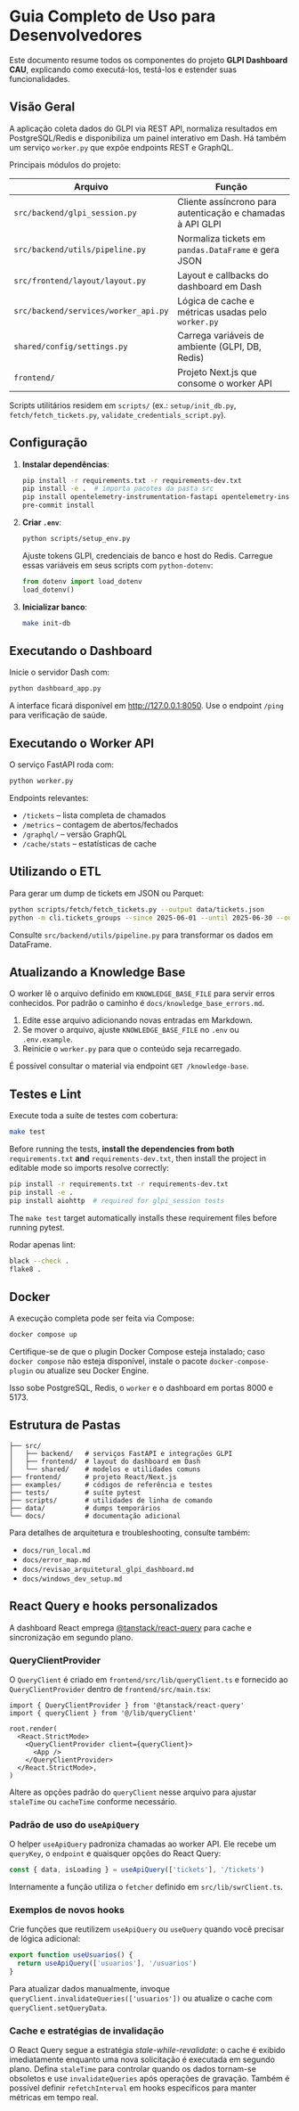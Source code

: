 # Guia Completo de Uso para Desenvolvedores

Este documento resume todos os componentes do projeto **GLPI Dashboard CAU**, explicando como executá-los, testá-los e estender suas funcionalidades.

## Visão Geral

A aplicação coleta dados do GLPI via REST API, normaliza resultados em PostgreSQL/Redis e disponibiliza um painel interativo em Dash. Há também um serviço `worker.py` que expõe endpoints REST e GraphQL.

Principais módulos do projeto:

| Arquivo | Função |
| ------- | ------ |
| `src/backend/glpi_session.py` | Cliente assíncrono para autenticação e chamadas à API GLPI |
| `src/backend/utils/pipeline.py` | Normaliza tickets em `pandas.DataFrame` e gera JSON |
| `src/frontend/layout/layout.py` | Layout e callbacks do dashboard em Dash |
| `src/backend/services/worker_api.py` | Lógica de cache e métricas usadas pelo `worker.py` |
| `shared/config/settings.py` | Carrega variáveis de ambiente (GLPI, DB, Redis) |
| `frontend/` | Projeto Next.js que consome o worker API |

Scripts utilitários residem em `scripts/` (ex.: `setup/init_db.py`, `fetch/fetch_tickets.py`, `validate_credentials_script.py`).

## Configuração

1. **Instalar dependências**:

   ```bash
   pip install -r requirements.txt -r requirements-dev.txt
   pip install -e .  # importa pacotes da pasta src
   pip install opentelemetry-instrumentation-fastapi opentelemetry-instrumentation-logging
   pre-commit install
   ```

2. **Criar `.env`**:

   ```bash
   python scripts/setup_env.py
   ```

   Ajuste tokens GLPI, credenciais de banco e host do Redis.
   Carregue essas variáveis em seus scripts com `python-dotenv`:

   ```python
   from dotenv import load_dotenv
   load_dotenv()
   ```

3. **Inicializar banco**:

   ```bash
   make init-db
   ```

## Executando o Dashboard

Inicie o servidor Dash com:

```bash
python dashboard_app.py
```

A interface ficará disponível em <http://127.0.0.1:8050>. Use o endpoint `/ping` para verificação de saúde.

## Executando o Worker API

O serviço FastAPI roda com:

```bash
python worker.py
```

Endpoints relevantes:

- `/tickets` – lista completa de chamados
- `/metrics` – contagem de abertos/fechados
- `/graphql/` – versão GraphQL
- `/cache/stats` – estatísticas de cache

## Utilizando o ETL

Para gerar um dump de tickets em JSON ou Parquet:

```bash
python scripts/fetch/fetch_tickets.py --output data/tickets.json
python -m cli.tickets_groups --since 2025-06-01 --until 2025-06-30 --outfile grupos.parquet
```

Consulte `src/backend/utils/pipeline.py` para transformar os dados em DataFrame.

## Atualizando a Knowledge Base

O worker lê o arquivo definido em `KNOWLEDGE_BASE_FILE` para servir erros
conhecidos. Por padrão o caminho é `docs/knowledge_base_errors.md`.

1. Edite esse arquivo adicionando novas entradas em Markdown.
2. Se mover o arquivo, ajuste `KNOWLEDGE_BASE_FILE` no `.env` ou
   `.env.example`.
3. Reinicie o `worker.py` para que o conteúdo seja recarregado.

É possível consultar o material via endpoint `GET /knowledge-base`.

## Testes e Lint

Execute toda a suíte de testes com cobertura:

```bash
make test
```

Before running the tests, **install the dependencies from both** `requirements.txt` **and** `requirements-dev.txt`, then install the project in editable mode so imports resolve correctly:

```bash
pip install -r requirements.txt -r requirements-dev.txt
pip install -e .
pip install aiohttp  # required for glpi_session tests
```

The `make test` target automatically installs these requirement files before running pytest.

Rodar apenas lint:

```bash
black --check .
flake8 .
```

## Docker

A execução completa pode ser feita via Compose:

```bash
docker compose up
```

Certifique-se de que o plugin Docker Compose esteja instalado; caso
`docker compose` não esteja disponível, instale o pacote `docker-compose-plugin`
ou atualize seu Docker Engine.

Isso sobe PostgreSQL, Redis, o `worker` e o dashboard em portas 8000 e 5173.

## Estrutura de Pastas

```plaintext
├── src/
│   ├── backend/   # serviços FastAPI e integrações GLPI
│   ├── frontend/  # layout do dashboard em Dash
│   └── shared/    # modelos e utilidades comuns
├── frontend/      # projeto React/Next.js
├── examples/      # códigos de referência e testes
├── tests/         # suíte pytest
├── scripts/       # utilidades de linha de comando
├── data/          # dumps temporários
└── docs/          # documentação adicional
```

Para detalhes de arquitetura e troubleshooting, consulte também:

- `docs/run_local.md`
- `docs/error_map.md`
- `docs/revisao_arquitetural_glpi_dashboard.md`
- `docs/windows_dev_setup.md`

## React Query e hooks personalizados

A dashboard React emprega [@tanstack/react-query](https://tanstack.com/query)
para cache e sincronização em segundo plano.

### QueryClientProvider

O `QueryClient` é criado em `frontend/src/lib/queryClient.ts` e fornecido ao
`QueryClientProvider` dentro de `frontend/src/main.tsx`:

```tsx
import { QueryClientProvider } from '@tanstack/react-query'
import { queryClient } from '@/lib/queryClient'

root.render(
  <React.StrictMode>
    <QueryClientProvider client={queryClient}>
      <App />
    </QueryClientProvider>
  </React.StrictMode>,
)
```

Altere as opções padrão do `queryClient` nesse arquivo para ajustar
`staleTime` ou `cacheTime` conforme necessário.

### Padrão de uso do `useApiQuery`

O helper `useApiQuery` padroniza chamadas ao worker API. Ele recebe um
`queryKey`, o `endpoint` e quaisquer opções do React Query:

```ts
const { data, isLoading } = useApiQuery(['tickets'], '/tickets')
```

Internamente a função utiliza o `fetcher` definido em `src/lib/swrClient.ts`.

### Exemplos de novos hooks

Crie funções que reutilizem `useApiQuery` ou `useQuery` quando você precisar
de lógica adicional:

```ts
export function useUsuarios() {
  return useApiQuery(['usuarios'], '/usuarios')
}
```

Para atualizar dados manualmente, invoque
`queryClient.invalidateQueries(['usuarios'])` ou atualize o cache com
`queryClient.setQueryData`.

### Cache e estratégias de invalidação

O React Query segue a estratégia *stale-while-revalidate*: o cache é exibido
imediatamente enquanto uma nova solicitação é executada em segundo plano.
Defina `staleTime` para controlar quando os dados tornam-se obsoletos e use
`invalidateQueries` após operações de gravação. Também é possível definir
`refetchInterval` em hooks específicos para manter métricas em tempo real.
